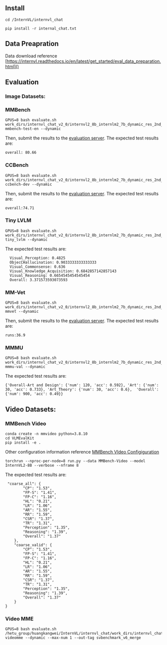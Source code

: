 ## Install

```
cd /InternVL/internvl_chat 

pip install -r internal_chat.txt
```

## Data Preapration

Data download reference [https://internvl.readthedocs.io/en/latest/get_started/eval_data_preparation.html]()

## Evaluation

### Image Datasets:

### MMBench

```
GPUS=8 bash evaluate.sh work_dirs/internvl_chat_v2_0/internvl2_8b_internlm2_7b_dynamic_res_2nd_finetune_yzy_v6_merge mmbench-test-en --dynamic
```

Then, submit the results to the [evaluation server](https://mmbench.opencompass.org.cn/mmbench-submission). The expected test results are: 

```
overall: 80.66
```

### CCBench

```
GPUS=8 bash evaluate.sh work_dirs/internvl_chat_v2_0/internvl2_8b_internlm2_7b_dynamic_res_2nd_finetune_yzy_v6_merge ccbench-dev --dynamic
```

Then, submit the results to the [evaluation server](https://mmbench.opencompass.org.cn/mmbench-submission). The expected test results are: 

```
overall:74.71
```

###  Tiny LVLM

```
GPUS=8 bash evaluate.sh work_dirs/internvl_chat_v2_0/internvl2_8b_internlm2_7b_dynamic_res_2nd_finetune_yzy_v6_merge tiny_lvlm --dynamic
```

The expected test results are:

```
  Visual_Perception: 0.4825
  ObjecCHallucination: 0.9033333333333333
  Visual_Commonsense: 0.636
  Visual_Knowledge_Acquisition: 0.6842857142857143
  Visual_Reasoning: 0.6654545454545454
  Overall: 3.371573593073593
```

### MM-Vet

```
GPUS=8 bash evaluate.sh work_dirs/internvl_chat_v2_0/internvl2_8b_internlm2_7b_dynamic_res_2nd_finetune_yzy_v6_merge mmvet --dynamic
```

Then, submit the results to the [evaluation server](https://huggingface.co/spaces/whyu/MM-Vet_Evaluator). The expected test results are:

```
runs:36.9
```

### MMMU

```
GPUS=8 bash evaluate.sh work_dirs/internvl_chat_v2_0/internvl2_8b_internlm2_7b_dynamic_res_2nd_finetune_yzy_v6_merge mmmu-val --dynamic
```

The expected test results are:

```
{'Overall-Art and Design': {'num': 120, 'acc': 0.592}, 'Art': {'num': 30, 'acc': 0.733}, 'Art_Theory': {'num': 30, 'acc': 0.6},  'Overall': {'num': 900, 'acc': 0.49}}
```

## Video Datasets:

### MMBench Video

```
conda create -n mmvideo python=3.8.10
cd VLMEvalKit
pip install -e .
```

Other configuration information reference [MMBench VIdeo Configiguration](https://github.com/open-compass/VLMEvalKit/blob/main/docs/en/get_started/Quickstart.md)

```
torchrun --nproc-per-node=8 run.py --data MMBench-Video --model InternVL2-8B --verbose --nframe 8
```

The expected test results are:

```
 "coarse_all": {
        "CP": "1.53",
        "FP-S": "1.41",
        "FP-C": "1.16",
        "HL": "0.21",
        "LR": "1.06",
        "AR": "1.55",
        "RR": "1.59",
        "CSR": "1.37",
        "TR": "1.31",
        "Perception": "1.35",
        "Reasoning": "1.39",
        "Overall": "1.37"
    },
    "coarse_valid": {
        "CP": "1.53",
        "FP-S": "1.41",
        "FP-C": "1.16",
        "HL": "0.21",
        "LR": "1.06",
        "AR": "1.55",
        "RR": "1.59",
        "CSR": "1.37",
        "TR": "1.31",
        "Perception": "1.35",
        "Reasoning": "1.39",
        "Overall": "1.37"
    }
}
```



### Video MME

```
GPUS=8 bash evaluate.sh /hetu_group/huangkangwei/InternVL/internvl_chat/work_dirs/internvl_chat_v2_0/internvl2_8b_internlm2_7b_dynamic_res_2nd_finetune_yzy_v6_merge  videomme --dynamic --max-num 1 --out-tag svbenchmark_v6_merge
```

